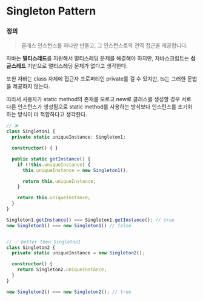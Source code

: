 # Singleton Pattern

### 정의

> 클래스 인스턴스를 하나만 만들고, 그 인스턴스로의 전역 접근을 제공합니다.

자바는 **멀티스레드**를 지원해서 멀티스레딩 문제를 해결해야 하지만, 자바스크립트는 **싱글스레드** 기반으로 멀티스레딩 문제가 없다고 생각한다.

또한 자바는 class 자체에 접근자 프로퍼티인 private를 걸 수 있지만, ts는 그러한 문법을 제공하지 않는다.

따라서 사용자가 static method의 존재를 모르고 new로 클래스를 생성할 경우 서로 다른 인스턴스가 생성됨으로 static method를 사용하는 방식보다 인스턴스를 초기화 하는 방식이 더 적합하다고 생각한다.

```ts 
// ❌
class Singleton1 {
  private static uniqueInstance: Singleton1;

  constructor() { }

  public static getInstance() {
    if (!this.uniqueInstance) {
      this.uniqueInstance = new Singleton1();

      return this.uniqueInstance;
    }

    return this.uniqueInstance;
  }
}

Singleton1.getInstance() === Singleton1.getInstance(); // true
new Singleton1() === new Singleton1() // false


// ✅ better then Singleton1
class Singleton2 {
  private static uniqueInstance = new Singleton2();

  constructor() {
    return Singleton2.uniqueInstance;
  }
}

new Singleton2() === new Singleton2(); // true
```